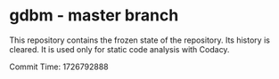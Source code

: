 # gdbm - master branch

This repository contains the frozen state of the repository.
Its history is cleared. It is used only for static code
analysis with Codacy.

Commit Time: 1726792888